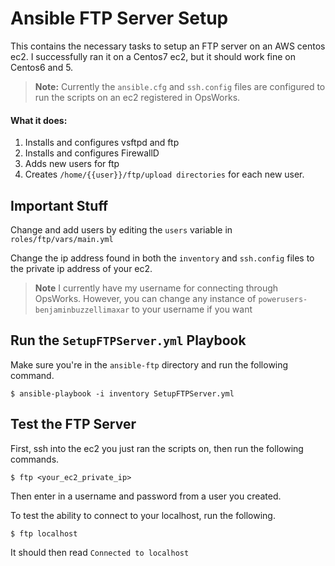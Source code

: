 # Ansible FTP Server Setup
This contains the necessary tasks to setup an FTP server on an AWS centos ec2. I successfully ran it on a Centos7 ec2, but it should work fine on Centos6 and 5. 
> **Note:** Currently the `ansible.cfg` and `ssh.config` files are configured to run the scripts on an ec2 registered in OpsWorks.

#### What it does:
1. Installs and configures vsftpd and ftp
2. Installs and configures FirewallD
3. Adds new users for ftp
4. Creates `/home/{{user}}/ftp/upload directories` for each new user.

## Important Stuff
Change and add users by editing the `users` variable in `roles/ftp/vars/main.yml`

Change the ip address found in both the `inventory` and `ssh.config` files to the private ip address of your ec2.

>**Note** I currently have my username for connecting through OpsWorks. However, you can change any instance of `powerusers-benjaminbuzzellimaxar` to your username if you want

## Run the `SetupFTPServer.yml` Playbook
Make sure you're in the `ansible-ftp` directory and run the following command.
```
$ ansible-playbook -i inventory SetupFTPServer.yml
```

## Test the FTP Server

First, ssh into the ec2 you just ran the scripts on, then run the following commands.
```
$ ftp <your_ec2_private_ip>
```
Then enter in a username and password from a user you created.

To test the ability to connect to your localhost, run the following.
```
$ ftp localhost
```
It should then read `Connected to localhost`
